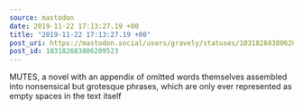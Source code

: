 ```yaml
---
source: mastodon
date: 2019-11-22 17:13:27.19 +00
title: "2019-11-22 17:13:27.19 +00"
post_uri: https://mastodon.social/users/gravely/statuses/103182683806209523
post_id: 103182683806209523
---
```

MUTES, a novel with an appendix of omitted words themselves assembled into nonsensical but grotesque phrases, which are only ever represented as empty spaces in the text itself


